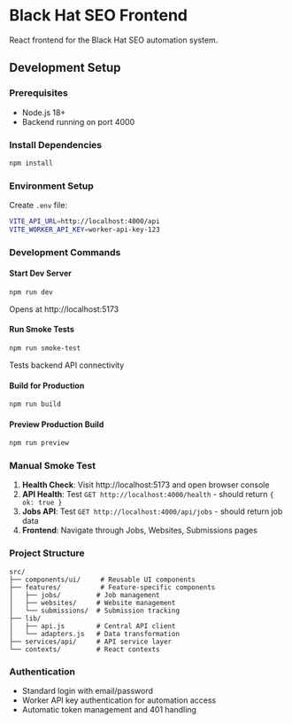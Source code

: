 # Black Hat SEO Frontend

React frontend for the Black Hat SEO automation system.

## Development Setup

### Prerequisites
- Node.js 18+
- Backend running on port 4000

### Install Dependencies
```bash
npm install
```

### Environment Setup
Create `.env` file:
```bash
VITE_API_URL=http://localhost:4000/api
VITE_WORKER_API_KEY=worker-api-key-123
```

### Development Commands

#### Start Dev Server
```bash
npm run dev
```
Opens at http://localhost:5173

#### Run Smoke Tests
```bash
npm run smoke-test
```
Tests backend API connectivity

#### Build for Production
```bash
npm run build
```

#### Preview Production Build
```bash
npm run preview
```

### Manual Smoke Test

1. **Health Check**: Visit http://localhost:5173 and open browser console
2. **API Health**: Test `GET http://localhost:4000/health` - should return `{ ok: true }`
3. **Jobs API**: Test `GET http://localhost:4000/api/jobs` - should return job data
4. **Frontend**: Navigate through Jobs, Websites, Submissions pages

### Project Structure
```
src/
├── components/ui/     # Reusable UI components
├── features/          # Feature-specific components
│   ├── jobs/         # Job management
│   ├── websites/     # Website management
│   └── submissions/  # Submission tracking
├── lib/
│   ├── api.js        # Central API client
│   └── adapters.js   # Data transformation
├── services/api/     # API service layer
└── contexts/         # React contexts
```

### Authentication
- Standard login with email/password
- Worker API key authentication for automation access
- Automatic token management and 401 handling